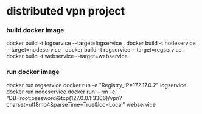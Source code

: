 # distributed vpn project


### build docker image
docker build -t logservice --target=logservice .
docker build -t nodeservice --target=nodeservice .
docker build -t regservice --target=regservice .
docker build -t webservice --target=webservice .

### run docker image
docker run regservice
docker run -e "Registry_IP=172.17.0.2" logservice
docker run nodeservice
docker run --rm -e "DB=root:password@tcp(127.0.0.1:3306)/vpn?charset=utf8mb4&parseTime=True&loc=Local" webservice

### 
